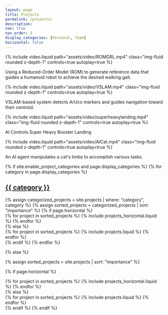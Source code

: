 ```yaml
---
layout: page
title: Projects
permalink: /projects/
description:
nav: true
nav_order: 3
display_categories: [Personal, Team]
horizontal: false
---
```



<div class="row mt-3 align-items-center">
    <!-- Video Section -->
    <div class="col-md-6">
        {% include video.liquid path="assets/video/ROMGRL.mp4" class="img-fluid rounded z-depth-1" controls=true autoplay=true %}
    </div>
    <!-- Caption Section -->
    <div class="col-md-6">
        <div class="caption" style="text-align: left;">
            <p>Using a Reduced-Order Model (ROM) to generate reference data that guides a humanoid robot to achieve the desired walking gait.</p>
        </div>
    </div>
</div>

<div class="row mt-3 align-items-center">
    <!-- Video Section -->
    <div class="col-md-6">
        {% include video.liquid path="assets/video/VSLAM.mp4" class="img-fluid rounded z-depth-1" controls=true autoplay=true %}
    </div>
    <!-- Caption Section -->
    <div class="col-md-6">
        <div class="caption" style="text-align: left;">
            <p>VSLAM-based system detects ArUco markers and guides navigation toward their centroid.</p>
        </div>
    </div>
</div>


<div class="row mt-3 align-items-center">
    <!-- Video Section -->
    <div class="col-md-6">
        {% include video.liquid path="assets/video/superheavylanding.mp4" class="img-fluid rounded z-depth-1" controls=true autoplay=true %}
    </div>
    <!-- Caption Section -->
    <div class="col-md-6">
        <div class="caption" style="text-align: left;">
            <p>AI Controls Super Heavy Booster Landing</p>
        </div>
    </div>
</div>



<div class="row mt-3 align-items-center">
    <!-- Video Section -->
    <div class="col-md-6">
        {% include video.liquid path="assets/video/AICat.mp4" class="img-fluid rounded z-depth-1" controls=true autoplay=true %}
    </div>
    <!-- Caption Section -->
    <div class="col-md-6">
        <div class="caption" style="text-align: left;">
            <p>An AI agent manipulates a cat's limbs to accomplish various tasks.</p>
        </div>
    </div>
</div>


<!-- pages/projects.md -->
<div class="projects">
{% if site.enable_project_categories and page.display_categories %}
  <!-- Display categorized projects -->
  {% for category in page.display_categories %}
  <a id="{{ category }}" href=".#{{ category }}">
    <h2 class="category">{{ category }}</h2>
  </a>
  {% assign categorized_projects = site.projects | where: "category", category %}
  {% assign sorted_projects = categorized_projects | sort: "importance" %}
  <!-- Generate cards for each project -->
  {% if page.horizontal %}
  <div class="container">
    <div class="row row-cols-1 row-cols-md-2">
    {% for project in sorted_projects %}
      {% include projects_horizontal.liquid %}
    {% endfor %}
    </div>
  </div>
  {% else %}
  <div class="row row-cols-1 row-cols-md-2">
    {% for project in sorted_projects %}
      {% include projects.liquid %}
    {% endfor %}
  </div>
  {% endif %}
  {% endfor %}

{% else %}

<!-- Display projects without categories -->

{% assign sorted_projects = site.projects | sort: "importance" %}

  <!-- Generate cards for each project -->

{% if page.horizontal %}

  <div class="container">
    <div class="row row-cols-1 row-cols-md-2">
    {% for project in sorted_projects %}
      {% include projects_horizontal.liquid %}
    {% endfor %}
    </div>
  </div>
  {% else %}
  <div class="row row-cols-1 row-cols-md-2">
    {% for project in sorted_projects %}
      {% include projects.liquid %}
    {% endfor %}
  </div>
  {% endif %}
{% endif %}
</div>
